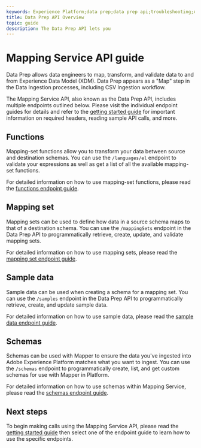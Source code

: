 ```yaml
---
keywords: Experience Platform;data prep;data prep api;troubleshooting;API
title: Data Prep API Overview
topic: guide
description: The Data Prep API lets you 
---
```


# Mapping Service API guide

Data Prep allows data engineers to map, transform, and validate data to and from Experience Data Model (XDM). Data Prep appears as a "Map" step in the Data Ingestion processes, including CSV Ingestion workflow. 

The Mapping Service API, also known as the Data Prep API, includes multiple endpoints outlined below. Please visit the individual endpoint guides for details and refer to the [getting started guide](getting-started.md) for important information on required headers, reading sample API calls, and more.

## Functions

Mapping-set functions allow you to transform your data between source and destination schemas. You can use the `/languages/el` endpoint to validate your expressions as well as get a list of all the available mapping-set functions.

For detailed information on how to use mapping-set functions, please read the [functions endpoint guide](./functions.md).

## Mapping set

Mapping sets can be used to define how data in a source schema maps to that of a destination schema. You can use the `/mappingSets` endpoint in the Data Prep API to programmatically retrieve, create, update, and validate mapping sets. 

For detailed information on how to use mapping sets, please read the [mapping set endpoint guide](./mapping-set.md).

## Sample data

Sample data can be used when creating a schema for a mapping set. You can use the `/samples` endpoint in the Data Prep API to programmatically retrieve, create, and update sample data.

For detailed information on how to use sample data, please read the [sample data endpoint guide](./sample-data.md).

## Schemas

Schemas can be used with Mapper to ensure the data you've ingested into Adobe Experience Platform matches what you want to ingest. You can use the `/schemas` endpoint to programmatically create, list, and get custom schemas for use with Mapper in Platform. 

For detailed information on how to use schemas within Mapping Service, please read the [schemas endpoint guide](./schemas.md).

## Next steps

To begin making calls using the Mapping Service API, please read the [getting started guide](./getting-started.md) then select one of the endpoint guide to learn how to use the specific endpoints. 